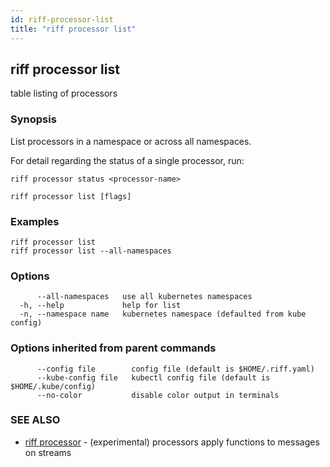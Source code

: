 ```yaml
---
id: riff-processor-list
title: "riff processor list"
---
```

## riff processor list

table listing of processors

### Synopsis

List processors in a namespace or across all namespaces.

For detail regarding the status of a single processor, run:

	riff processor status <processor-name>

```
riff processor list [flags]
```

### Examples

```
riff processor list
riff processor list --all-namespaces
```

### Options

```
      --all-namespaces   use all kubernetes namespaces
  -h, --help             help for list
  -n, --namespace name   kubernetes namespace (defaulted from kube config)
```

### Options inherited from parent commands

```
      --config file        config file (default is $HOME/.riff.yaml)
      --kube-config file   kubectl config file (default is $HOME/.kube/config)
      --no-color           disable color output in terminals
```

### SEE ALSO

* [riff processor](riff_processor.md)	 - (experimental) processors apply functions to messages on streams

